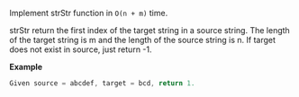 Implement strStr function in `O(n + m)` time.

strStr return the first index of the target string in a source string. The length of the target string is m and the length of the source string is n.
If target does not exist in source, just return -1.

**Example**
```java
Given source = abcdef, target = bcd, return 1.
```